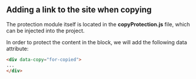 ## Adding a link to the site when copying

The protection module itself is located in the **copyProtection.js** file, which can be injected into the project.

In order to protect the content in the block, we will add the following data attribute:

```html
<div data-copy="for-copied">
...
</div>
```
